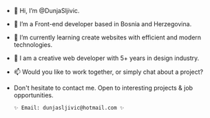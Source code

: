 - 👋 Hi, I’m @DunjaSljivic.
- 👀 I’m a Front-end developer based in Bosnia and Herzegovina.
- 🌱 I’m currently learning create websites with efficient and modern technologies.
- 💞️ I am a creative web developer with 5+ years in design industry.
- 📫 Would you like to work together, or simply chat about a project?
-    Don't hesitate to contact me. Open to interesting projects & job opportunities.
        
         ✨ Email: dunjasljivic@hotmail.com ✨


<!---
DunjaSljivic/DunjaSljivic is a ✨ special ✨ repository because its `README.md` (this file) appears on your GitHub profile.
You can click the Preview link to take a look at your changes.
--->
